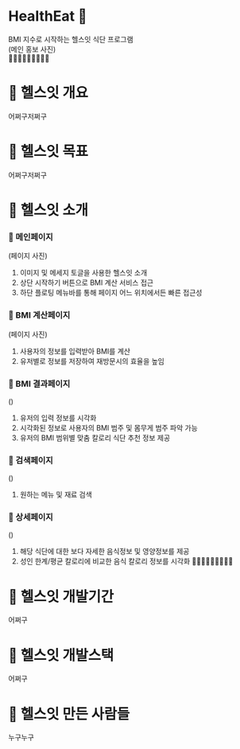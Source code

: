 # HealthEat 🥗  
BMI 지수로 시작하는 헬스잇 식단 프로그램  
(메인 홍보 사진)  
🥕🍠🍌🌽🥑🥒🥬🥦🥔


# 🥕 헬스잇 개요
어쩌구저쩌구

# 🍠 헬스잇 목표 
어쩌구저쩌구

# 🍌 헬스잇 소개
### 🍓 메인페이지
(페이지 사진)
1. 이미지 및 메세지 토글을 사용한 헬스잇 소개
2. 상단 시작하기 버튼으로 BMI 계산 서비스 접근
3. 하단 플로팅 메뉴바를 통해 페이지 어느 위치에서든 빠른 접근성

### 🍊 BMI 계산페이지
(페이지 사진)
1. 사용자의 정보를 입력받아 BMI를 계산
2. 유저별로 정보를 저장하여 재방문시의 효율을 높임

### 🍋 BMI 결과페이지
()
1. 유저의 입력 정보를 시각화
2. 시각화된 정보로 사용자의 BMI 범주 및 몸무게 범주 파악 가능
3. 유저의 BMI 범위별 맞춤 칼로리 식단 추천 정보 제공

### 🍐 검색페이지
() 
1. 원하는 메뉴 및 재료 검색 

### 🍆 상세페이지
()
1. 해당 식단에 대한 보다 자세한 음식정보 및 영양정보를 제공
2. 성인 한계/평균 칼로리에 비교한 음식 칼로리 정보를 시각화 
🥕🍠🍌🌽🥑🥒🥬🥦🥔
# 🌽 헬스잇 개발기간
어쩌구

# 🥑 헬스잇 개발스택
어쩌구

# 🥦 헬스잇 만든 사람들
누구누구
